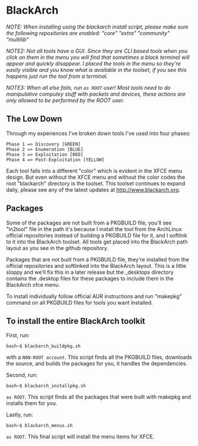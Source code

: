BlackArch
=========

*NOTE: When installing using the blackarch install script, please make sure the following repositories are enabled: "core" "extra" "community" "multilib"*

*NOTE2: Not all tools have a GUI.  Since they are CLI based tools when you click on them in the menu you will find that sometimes a black terminal will appear and quickly disappear.  I placed the tools in the menu so they're easily visible and you know what is available in the toolset, if you see this happens just run the tool from a terminal.*

*NOTE3: When all else fails, run `as ROOT` user! Most tools need to do manipulative computey stuff with packets and devices, these actions are only allowed to be performed by the ROOT user.*

The Low Down
------------

Through my experiences I've broken down tools I've used into four phases:

	Phase 1 => Discovery [GREEN]
	Phase 2 => Enumeration [BLUE]
	Phase 3 => Exploitation [RED]
	Phase 4 => Post-Exploitation [YELLOW]

Each tool falls into a different "color" which is evident in the XFCE menu design.  But even without the XFCE menu and without the color codes the root "blackarch" directory is the toolset.  This toolset continues to expand daily, please see any of the latest updates at http://www.blackarch.org.

Packages
--------

Some of the packages are not built from a PKGBUILD file, you'll see "ln2tool" file in the path it's because I install the tool from the ArchLinux official repositories instead of building a PKGBUILD file for it, and I softlink to it into the BlackArch toolset.  All tools get placed into the BlackArch path layout as you see in the github repository.  

Packages that are not built from a PKGBUILD file, they're installed from the official repositories and softlinked into the BlackArch layout.  This is a little sloppy and we'll fix this in a later release but the _desktops directory contains the .desktop files for these packages to include them in the BlackArch xfce menu.

To install individually follow official AUR instructions and run "makepkg" command on all PKGBUILD files for tools you want installed.

To install the entire BlackArch toolkit
---------------------------------------

First, run:

	bash~$ blackarch_buildpkg.sh

with a `NON-ROOT account`.  This script finds all the PKGBUILD files, downloads the source, and builds the packages for you, it handles the dependencies.

Second, run:

	bash~$ blackarch_installpkg.sh

`as ROOT`.  This script finds all the packages that were built with makepkg and installs them for you.

Lastly, run:

	bash~$ blackarch_menus.sh

`as ROOT`.  This final script will install the menu items for XFCE.
